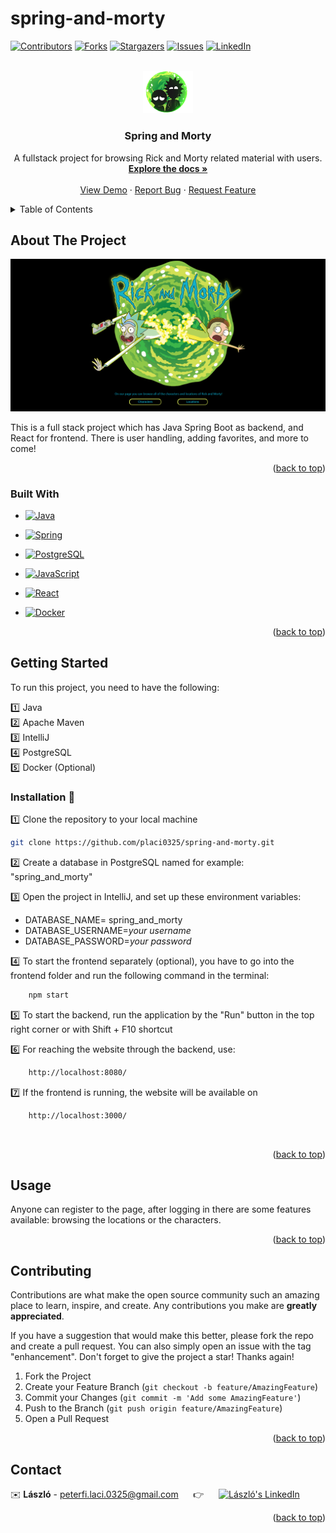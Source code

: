 # spring-and-morty
<!-- Improved compatibility of back to top link: See: https://github.com/othneildrew/Best-README-Template/pull/73 -->
<a name="readme-top"></a>
<!--
*** Thanks for checking out the Best-README-Template. If you have a suggestion
*** that would make this better, please fork the repo and create a pull request
*** or simply open an issue with the tag "enhancement".
*** Don't forget to give the project a star!
*** Thanks again! Now go create something AMAZING! :D
-->



<!-- PROJECT SHIELDS -->
<!--
*** I'm using markdown "reference style" links for readability.
*** Reference links are enclosed in brackets [ ] instead of parentheses ( ).
*** See the bottom of this document for the declaration of the reference variables
*** for contributors-url, forks-url, etc. This is an optional, concise syntax you may use.
*** https://www.markdownguide.org/basic-syntax/#reference-style-links
-->
[![Contributors][contributors-shield]][contributors-url]
[![Forks][forks-shield]][forks-url]
[![Stargazers][stars-shield]][stars-url]
[![Issues][issues-shield]][issues-url]
[![LinkedIn][linkedin-shield]][linkedin-url]



<!-- PROJECT LOGO -->
<br />
<div align="center">
  <a href="https://github.com/placi0325/spring-and-morty">
    <img src="images/logo.png" alt="Logo" width="80">
  </a>

  <h3 align="center">Spring and Morty</h3>

  <p align="center">
    A fullstack project for browsing Rick and Morty related material with users.
    <br />
    <a href="https://github.com/placi0325/spring-and-morty"><strong>Explore the docs »</strong></a>
    <br />
    <br />
    <a href="https://github.com/placi0325/spring-and-morty">View Demo</a>
    ·
    <a href="https://github.com/placi0325/spring-and-morty/issues">Report Bug</a>
    ·
    <a href="https://github.com/placi0325/spring-and-morty/issues">Request Feature</a>
  </p>
</div>



<!-- TABLE OF CONTENTS -->
<details>
  <summary>Table of Contents</summary>
  <ol>
    <li>
      <a href="#about-the-project">About The Project</a>
      <ul>
        <li><a href="#built-with">Built With</a></li>
      </ul>
    </li>
    <li>
      <a href="#getting-started">Getting Started</a>
      <ul>
        <li><a href="#prerequisites">Prerequisites</a></li>
        <li><a href="#installation">Installation</a></li>
      </ul>
    </li>
    <li><a href="#usage">Usage</a></li>
    <li><a href="#contributing">Contributing</a></li>
    <li><a href="#contact">Contact</a></li>
  </ol>
</details>



<!-- ABOUT THE PROJECT -->
## About The Project

[![Product Name Screen Shot][product-screenshot]](https://example.com)

This is a full stack project which has Java Spring Boot as backend, and React for frontend.
There is user handling, adding favorites, and more to come!

<p align="right">(<a href="#readme-top">back to top</a>)</p>



### Built With

* [![Java][Java.img]][Java-url]
* [![Spring][Spring.img]][Spring-url]
* [![PostgreSQL][PostgreSQL.img]][PostgreSQL-url]
  
* [![JavaScript][JavaScript.img]][JavaScript-url]
* [![React][React.img]][React-url]
* [![Docker][Docker.img]][Docker-url]


<p align="right">(<a href="#readme-top">back to top</a>)</p>



<!-- GETTING STARTED -->
## Getting Started

To run this project, you need to have the following:

:one: Java <br>
:two: Apache Maven  <br>
:three: IntelliJ <br>
:four: PostgreSQL <br>
:five: Docker (Optional) <br>

<div id="installation"></div>

### Installation :floppy_disk:	

:one: Clone the repository to your local machine
   ```sh
   git clone https://github.com/placi0325/spring-and-morty.git
   ```
:two: Create a database in PostgreSQL named for example: "spring_and_morty"

:three: Open the project in IntelliJ, and set up these environment variables: <br>
   * DATABASE_NAME= spring_and_morty <br>
   * DATABASE_USERNAME=_your username_<br>
   * DATABASE_PASSWORD=_your password_<br>

:four: To start the frontend separately (optional), you have to go into the frontend folder and run the following command in the terminal:
  ```sh
      npm start
   ```

:five: To start the backend, run the application by the "Run" button in the top right corner or with Shift + F10 shortcut

:six: For reaching the website through the backend, use:
  ```sh
      http://localhost:8080/
  ```
:seven: If the frontend is running, the website will be available on
  ```sh
      http://localhost:3000/
  ```
<br>

<p align="right">(<a href="#readme-top">back to top</a>)</p>



<!-- USAGE EXAMPLES -->
## Usage

Anyone can register to the page, after logging in there are some features available: browsing the locations or the characters.

<p align="right">(<a href="#readme-top">back to top</a>)</p>


<!-- CONTRIBUTING -->
## Contributing

Contributions are what make the open source community such an amazing place to learn, inspire, and create. Any contributions you make are **greatly appreciated**.

If you have a suggestion that would make this better, please fork the repo and create a pull request. You can also simply open an issue with the tag "enhancement".
Don't forget to give the project a star! Thanks again!

1. Fork the Project
2. Create your Feature Branch (`git checkout -b feature/AmazingFeature`)
3. Commit your Changes (`git commit -m 'Add some AmazingFeature'`)
4. Push to the Branch (`git push origin feature/AmazingFeature`)
5. Open a Pull Request

<p align="right">(<a href="#readme-top">back to top</a>)</p>

<!-- CONTACT -->
## Contact

:envelope:	**László** - peterfi.laci.0325@gmail.com  &nbsp;&nbsp;&nbsp;&nbsp; :point_right: &nbsp;&nbsp;&nbsp;&nbsp; [![László's LinkedIn][linkedin-shield]][linkedin-url]

<p align="right">(<a href="#readme-top">back to top</a>)</p>



<!-- MARKDOWN LINKS & IMAGES -->
<!-- https://www.markdownguide.org/basic-syntax/#reference-style-links -->
[contributors-shield]: https://img.shields.io/github/contributors/placi0325/spring-and-morty.svg?style=for-the-badge
[contributors-url]: https://github.com/placi0325/spring-and-morty/graphs/contributors
[forks-shield]: https://img.shields.io/github/forks/placi0325/spring-and-morty.svg?style=for-the-badge
[forks-url]: https://github.com/placi0325/spring-and-morty/network/members
[stars-shield]: https://img.shields.io/github/stars/placi0325/spring-and-morty.svg?style=for-the-badge
[stars-url]: https://github.com/placi0325/spring-and-morty/stargazers
[issues-shield]: https://img.shields.io/github/issues/placi0325/spring-and-morty.svg?style=for-the-badge
[issues-url]: https://github.com/placi0325/spring-and-morty/issues
[linkedin-shield]: https://img.shields.io/badge/-LinkedIn-black.svg?style=for-the-badge&logo=linkedin&colorB=555
[linkedin-url]: https://linkedin.com/in/lászló-péterfi/
[product-screenshot]: images/demo.png
[JavaScript.img]: 	https://img.shields.io/badge/JavaScript-323330?style=for-the-badge&logo=javascript&logoColor=F7DF1E
[JavaScript-url]: https://www.javascript.com/
[Spring.img]: https://img.shields.io/badge/Spring-6DB33F?style=for-the-badge&logo=spring&logoColor=white
[Spring-url]: https://spring.io/
[React.img]: https://img.shields.io/badge/React-20232A?style=for-the-badge&logo=react&logoColor=61DAFB
[React-url]: https://react.dev/
[Docker.img]: https://img.shields.io/badge/Docker-2CA5E0?style=for-the-badge&logo=docker&logoColor=white
[Docker-url]: https://www.docker.com/
[PostgreSQL.img]: https://img.shields.io/badge/PostgreSQL-316192?style=for-the-badge&logo=postgresql&logoColor=white
[PostgreSQL-url]: https://www.postgresql.org/
[Java.img]: https://img.shields.io/badge/java-%23ED8B00.svg?style=for-the-badge&logo=openjdk&logoColor=white
[Java-url]: https://www.java.com/en/

